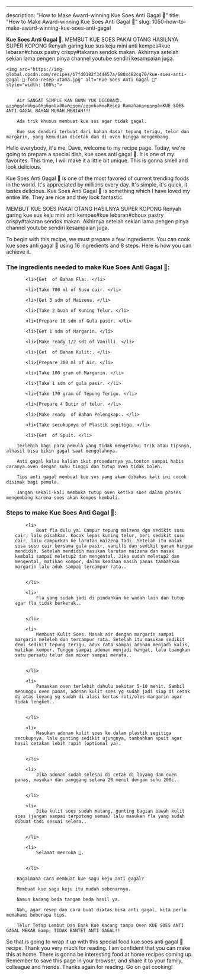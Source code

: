 ---
description: "How to Make Award-winning Kue Soes Anti Gagal 🍰"
title: "How to Make Award-winning Kue Soes Anti Gagal 🍰"
slug: 1050-how-to-make-award-winning-kue-soes-anti-gagal

<p>
	<strong>Kue Soes Anti Gagal 🍰</strong>. 
	MEMBUT KUE SOES PAKAI OTANG HASILNYA SUPER KOPONG Renyah garing kue sus keju mini anti kempes#kue lebaran#choux pastry crispy#takaran sendok makan. Akhirnya setelah sekian lama pengen pinya channel youtube sendiri kesampaian juga.
</p>
<p>
	
	<img src="https://img-global.cpcdn.com/recipes/b7fd0182f344457a/680x482cq70/kue-soes-anti-gagal-🍰-foto-resep-utama.jpg" alt="Kue Soes Anti Gagal 🍰" style="width: 100%;">
	
	
		Air SANGAT SIMPLE KAN BUNN YUK DICOBA😍. გვერდებისხვაბრენდისამზარეულო/კულინარიაResep RumahanვიდეოებიKUE SOES ANTI GAGAL BAHAN MURAH MERIAH!!!
	
		Ada trik khusus membuat kue sus agar tidak gagal.
	
		Kue sus dendiri terbuat dari bahan dasar tepung terigu, telur dan margarin, yang kemudian dicetak dan di oven hingga mengembang.
	
</p>
<p>
	Hello everybody, it's me, Dave, welcome to my recipe page. Today, we're going to prepare a special dish, kue soes anti gagal 🍰. It is one of my favorites. This time, I will make it a little bit unique. This is gonna smell and look delicious.
</p>
	
<p>
	Kue Soes Anti Gagal 🍰 is one of the most favored of current trending foods in the world. It's appreciated by millions every day. It's simple, it's quick, it tastes delicious. Kue Soes Anti Gagal 🍰 is something which I have loved my entire life. They are nice and they look fantastic.
</p>
<p>
	MEMBUT KUE SOES PAKAI OTANG HASILNYA SUPER KOPONG Renyah garing kue sus keju mini anti kempes#kue lebaran#choux pastry crispy#takaran sendok makan. Akhirnya setelah sekian lama pengen pinya channel youtube sendiri kesampaian juga.
</p>

<p>
To begin with this recipe, we must prepare a few ingredients. You can cook kue soes anti gagal 🍰 using 16 ingredients and 8 steps. Here is how you can achieve it.
</p>

<h3>The ingredients needed to make Kue Soes Anti Gagal 🍰:</h3>

<ol>
	
		<li>{Get  of Bahan Fla:. </li>
	
		<li>{Take 700 ml of Susu cair. </li>
	
		<li>{Get 3 sdm of Maizena. </li>
	
		<li>{Take 2 buah of Kuning Telur. </li>
	
		<li>{Prepare 10 sdm of Gula pasir. </li>
	
		<li>{Get 1 sdm of Margarin. </li>
	
		<li>{Make ready 1/2 sdt of Vanilli. </li>
	
		<li>{Get  of Bahan Kulit:. </li>
	
		<li>{Prepare 300 ml of Air. </li>
	
		<li>{Take 100 gram of Margarin. </li>
	
		<li>{Take 1 sdm of gula pasir. </li>
	
		<li>{Take 170 gram of Tepung Terigu. </li>
	
		<li>{Prepare 4 Butir of telur. </li>
	
		<li>{Make ready  of Bahan Pelengkap:. </li>
	
		<li>{Take secukupnya of Plastik segitiga. </li>
	
		<li>{Get  of Spuit. </li>
	
</ol>
<p>
	
		Terlebih bagi para pemula yang tidak mengetahui trik atau tipsnya, alhasil bisa bikin gagal saat mengolahnya.
	
		Anti gagal kalau kalian ikut prosedurnya ya.tonton sampai habis caranya.oven dengan suhu tinggi dan tutup oven tidak boleh.
	
		Tips anti gagal membuat kue sus yang akan dibahas kali ini cocok disimak bagi pemula.
	
		Jangan sekali-kali membuka tutup oven ketika soes dalam proses mengembang karena soes akan kempes kembali.
	
</p>

<h3>Steps to make Kue Soes Anti Gagal 🍰:</h3>

<ol>
	
		<li>
			Buat fla dulu ya. Campur tepung maizena dgn sedikit susu cair, lalu pisahkan. Kocok lepas kuning telur, beri sedikit susu cair, lalu campurkan ke larutan maizena tadi. Setelah itu masak sisa susu cair bersama gula pasir, vanilli dan sedikit garam hingga mendidih. Setelah mendidih masukan larutan maizena dan masak kembali sampai meletup2 dan mengental. Jika sudah meletup2 dan mengental, matikan kompor, dalam keadaan masih panas tambahkan margarin lalu aduk sampai tercampur rata..
			
			
		</li>
	
		<li>
			Fla yang sudah jadi di pindahkan ke wadah lain dan tutup agar fla tidak berkerak..
			
			
		</li>
	
		<li>
			Membuat Kulit Soes. Masak air dengan margarin sampai margarin meleleh dan tercampur rata. Setelah itu masukan sedikit demi sedikit tepung terigu, aduk rata sampai adonan menjadi kalis, matikan kompor. Tunggu sampai adonan menjadi hangat, lalu tuangkan satu persatu telur dan mixer sampai merata..
			
			
		</li>
	
		<li>
			Panaskan oven terlebih dahulu sekitar 5-10 menit. Sambil menunggu oven panas, adonan kulit soes yg sudah jadi siap di cetak di atas loyang yg sudah di alasi kertas roti/oles margarin agar tidak lengket..
			
			
		</li>
	
		<li>
			Masukan adonan kulit soes ke dalam plastik segitiga secukupnya, lalu gunting sedikit ujungnya, tambahkan spuit agar hasil cetakan lebih rapih (optional ya).
			
			
		</li>
	
		<li>
			Jika adonan sudah selesai di cetak di loyang dan oven panas, masukan dan panggang selama 20 menit dengan suhu 200c..
			
			
		</li>
	
		<li>
			Jika kulit soes sudah matang, gunting bagian bawah kulit soes (jangan sampai terpotong semua) lalu masukan fla yang sudah dibuat tadi sesuai selera..
			
			
		</li>
	
		<li>
			Selamat mencoba 🍰.
			
			
		</li>
	
</ol>

<p>
	
		Bagaimana cara membuat kue sagu keju anti gagal?
	
		Membuat kue sagu keju itu mudah sebenarnya.
	
		Namun kadang beda tangan beda hasil ya.
	
		Nah, agar resep dan cara buat diatas bisa anti gagal, kita perlu memahami beberapa tips.
	
		Telur Tetap Lembut Dan Enak Kue Kacang tanpa Oven KUE SOES ANTI GAGAL MEKAR &amp; TIDAK BANTET ANTI GAGAL!!
	
</p>

<p>
	So that is going to wrap it up with this special food kue soes anti gagal 🍰 recipe. Thank you very much for reading. I am confident that you can make this at home. There is gonna be interesting food at home recipes coming up. Remember to save this page in your browser, and share it to your family, colleague and friends. Thanks again for reading. Go on get cooking!
</p>
